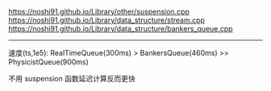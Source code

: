 https://noshi91.github.io/Library/other/suspension.cpp
https://noshi91.github.io/Library/data_structure/stream.cpp
https://noshi91.github.io/Library/data_structure/bankers_queue.cpp

---

速度(ts,1e5): RealTimeQueue(300ms) > BankersQueue(460ms) >> PhysicistQueue(900ms)

不用 suspension 函数延迟计算反而更快
